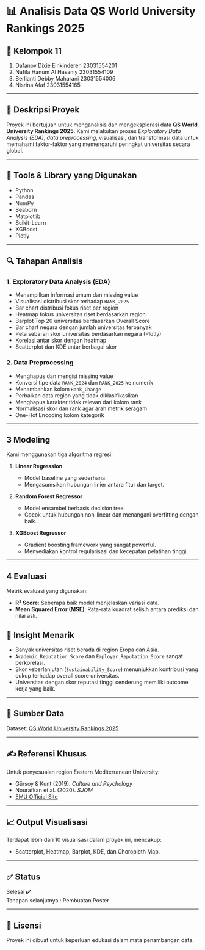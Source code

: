 # 📊 Analisis Data QS World University Rankings 2025

## 👥 Kelompok 11
1. Dafanov Dixie Einkinderen  23031554201
2. Nafila Hanum Al Hasaniy    23031554109
3. Berlianti Debby Maharani   23031554006
4. Nisrina Afaf               23031554165

---

## 📁 Deskripsi Proyek
Proyek ini bertujuan untuk menganalisis dan mengeksplorasi data **QS World University Rankings 2025**. Kami melakukan proses _Exploratory Data Analysis (EDA)_, _data preprocessing_, visualisasi, dan transformasi data untuk memahami faktor-faktor yang memengaruhi peringkat universitas secara global.

---

## 🧰 Tools & Library yang Digunakan
- Python
- Pandas
- NumPy
- Seaborn
- Matplotlib
- Scikit-Learn
- XGBoost
- Plotly

---

## 🔍 Tahapan Analisis

### 1. Exploratory Data Analysis (EDA)
- Menampilkan informasi umum dan missing value
- Visualisasi distribusi skor terhadap `RANK_2025`
- Bar chart distribusi fokus riset per region
- Heatmap fokus universitas riset berdasarkan region
- Barplot Top 20 universitas berdasarkan Overall Score
- Bar chart negara dengan jumlah universitas terbanyak
- Peta sebaran skor universitas berdasarkan negara (Plotly)
- Korelasi antar skor dengan heatmap
- Scatterplot dan KDE antar berbagai skor

### 2. Data Preprocessing
- Menghapus dan mengisi missing value
- Konversi tipe data `RANK_2024` dan `RANK_2025` ke numerik
- Menambahkan kolom `Rank_Change`
- Perbaikan data region yang tidak diklasifikasikan
- Menghapus karakter tidak relevan dari kolom rank
- Normalisasi skor dan rank agar arah metrik seragam
- One-Hot Encoding kolom kategorik

---
## 3 Modeling

Kami menggunakan tiga algoritma regresi:

1. **Linear Regression**
   - Model baseline yang sederhana.
   - Mengasumsikan hubungan linier antara fitur dan target.

2. **Random Forest Regressor**
   - Model ensambel berbasis decision tree.
   - Cocok untuk hubungan non-linear dan menangani overfitting dengan baik.

3. **XGBoost Regressor**
   - Gradient boosting framework yang sangat powerful.
   - Menyediakan kontrol regularisasi dan kecepatan pelatihan tinggi.

---

## 4 Evaluasi

Metrik evaluasi yang digunakan:

- **R² Score**: Seberapa baik model menjelaskan variasi data.
- **Mean Squared Error (MSE)**: Rata-rata kuadrat selisih antara prediksi dan nilai asli.

## 📌 Insight Menarik
- Banyak universitas riset berada di region Eropa dan Asia.
- `Academic_Reputation_Score` dan `Employer_Reputation_Score` sangat berkorelasi.
- Skor keberlanjutan (`Sustainability_Score`) menunjukkan kontribusi yang cukup terhadap overall score universitas.
- Universitas dengan skor reputasi tinggi cenderung memiliki outcome kerja yang baik.

---

## 📎 Sumber Data
Dataset: [QS World University Rankings 2025](https://www.topuniversities.com/university-rankings/world-university-rankings/2025)

---

## ✍️ Referensi Khusus
Untuk penyesuaian region Eastern Mediterranean University:
- Gűrsoy & Kunt (2019). _Culture and Psychology_
- Nourafkan et al. (2020). _SJOM_
- [EMU Official Site](https://www.emu.edu.tr/en/about-emu/accreditations-recognitions-rankings-memberships/597)

---

## 📈 Output Visualisasi
Terdapat lebih dari 10 visualisasi dalam proyek ini, mencakup:
- Scatterplot, Heatmap, Barplot, KDE, dan Choropleth Map.

---

## ✅ Status
Selesai ✔️  
Tahapan selanjutnya : Pembuatan Poster

---

## 🏁 Lisensi
Proyek ini dibuat untuk keperluan edukasi dalam mata penambangan data.

